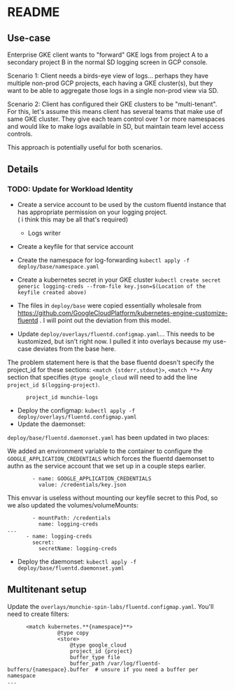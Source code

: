 # README

## Use-case

Enterprise GKE client wants to "forward" GKE logs from project A to a secondary project B in the normal SD logging screen in GCP console.

Scenario 1: Client needs a birds-eye view of logs... perhaps they have multiple non-prod GCP projects, each having a GKE cluster(s), but they want to be able to aggregate those logs in a single non-prod view via SD.

Scenario 2: Client has configured their GKE clusters to be "multi-tenant". For this, let's assume this means client has several teams that make use of same GKE cluster. They give each team control over 1 or more namespaces and would like to make logs available in SD, but maintain team level access controls.

This approach is potentially useful for both scenarios.

## Details

### TODO: Update for Workload Identity

* Create a service account to be used by the custom fluentd instance that has appropriate permission on your logging project. \
( i think this may be all that's required)
  - Logs writer

* Create a keyfile for that service account
* Create the namespace for log-forwarding `kubectl apply -f deploy/base/namespace.yaml`
* Create a kubernetes secret in your GKE cluster `kubectl create secret generic logging-creds --from-file key.json=$(Location of the keyfile created above)`

* The files in `deploy/base` were copied essentially wholesale from https://github.com/GoogleCloudPlatform/kubernetes-engine-customize-fluentd . I will point out the deviation from this model.

* Update `deploy/overlays/fluentd.configmap.yaml`... This needs to be kustomized, but isn't right now. I pulled it into overlays because my use-case deviates from the base here.

The problem statement here is that the base fluentd doesn't specify the project_id for these sections: `<match {stderr,stdout}>`, `<match **>`
Any section that specifies `@type google_cloud` will need to add the line `project_id $(logging-project)`.
```
      project_id munchie-logs
```

* Deploy the configmap: `kubectl apply -f deploy/overlays/fluentd.configmap.yaml`
* Update the daemonset:

`deploy/base/fluentd.daemonset.yaml` has been updated in two places:

We added an environment variable to the container to configure the `GOOGLE_APPLICATION_CREDENTIALS` which forces the fluentd daemonset to authn as the service account that we set up in a couple steps earlier.

```
        - name: GOOGLE_APPLICATION_CREDENTIALS
          value: /credentials/key.json
```

This envvar is useless without mounting our keyfile secret to this Pod, so we also updated the volumes/volumeMounts:

```
        - mountPath: /credentials
          name: logging-creds
...
      - name: logging-creds
        secret:
          secretName: logging-creds
```

* Deploy the daemonset: `kubectl apply -f deploy/base/fluentd.daemonset.yaml`


## Multitenant setup

Update the `overlays/munchie-spin-labs/fluentd.configmap.yaml`. You'll need to create filters:
```
      <match kubernetes.**{namespace}**>
                @type copy
                <store>
                    @type google_cloud
                    project_id {project}
                    buffer_type file
                    buffer_path /var/log/fluentd-buffers/{namespace}.buffer  # unsure if you need a buffer per namespace
...
```
